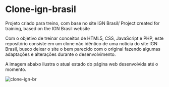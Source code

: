 # Clone-ign-brasil
Projeto criado para treino, com base no site IGN Brasil/ Project created for training, based on the IGN Brasil website

Com o objetivo de treinar conceitos de HTML5, CSS, JavaScript e PHP, este repositório consiste em um clone não idêntico de uma notícia do site IGN Brasil, busco deixar o site o bem parecido com o original fazendo algumas adaptações e alterações durante o desenvolvimento.

A imagem abaixo ilustra o atual estado do página web desenvolvida até o momento.

![clone-ign-br](https://user-images.githubusercontent.com/40327303/93657871-92f06100-fa0c-11ea-87b5-88154e177574.PNG)
